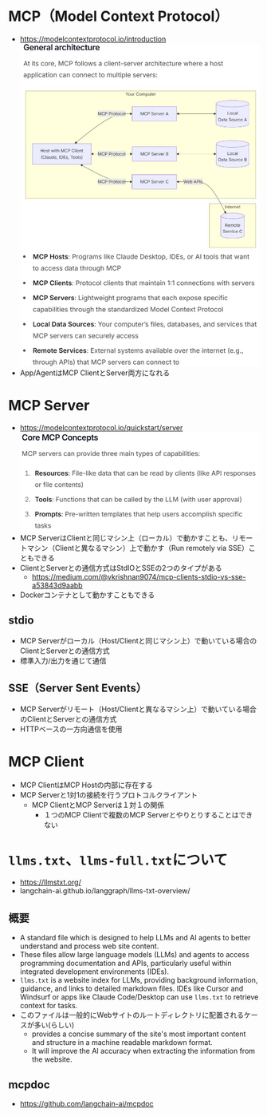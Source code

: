 # MCP（Model Context Protocol）
- https://modelcontextprotocol.io/introduction  
  ![](./image/mcp_arch_1.jpg)
  ![](./image/mcp_arch_2.jpg)
- App/AgentはMCP ClientとServer両方になれる

# MCP Server
- https://modelcontextprotocol.io/quickstart/server
![](./image/mcp_server_1.jpg)
- MCP ServerはClientと同じマシン上（ローカル）で動かすことも、リモートマシン（Clientと異なるマシン）上で動かす（Run remotely via SSE）こともできる
- ClientとServerとの通信方式はStdIOとSSEの2つのタイプがある
  - https://medium.com/@vkrishnan9074/mcp-clients-stdio-vs-sse-a53843d9aabb
- Dockerコンテナとして動かすこともできる

## stdio
- MCP Serverがローカル（Host/Clientと同じマシン上）で動いている場合のClientとServerとの通信方式
- 標準入力/出力を通じて通信

## SSE（Server Sent Events）
- MCP Serverがリモート（Host/Clientと異なるマシン上）で動いている場合のClientとServerとの通信方式
- HTTPベースの一方向通信を使用

# MCP Client
- MCP ClientはMCP Hostの内部に存在する
- MCP Serverと1対1の接続を行うプロトコルクライアント
  - MCP ClientとMCP Serverは１対１の関係
    - １つのMCP Clientで複数のMCP Serverとやりとりすることはできない

# `llms.txt`、`llms-full.txt`について
- https://llmstxt.org/
- langchain-ai.github.io/langgraph/llms-txt-overview/
## 概要
- A standard file which is designed to help LLMs and AI agents to better understand and process web site content.
- These files allow large language models (LLMs) and agents to access programming documentation and APIs, particularly useful within integrated development environments (IDEs).
- `llms.txt` is a website index for LLMs, providing background information, guidance, and links to detailed markdown files. IDEs like Cursor and Windsurf or apps like Claude Code/Desktop can use `llms.txt` to retrieve context for tasks.
- このファイルは一般的にWebサイトのルートディレクトリに配置されるケースが多い(らしい)
  - provides a concise summary of the site's most important content and structure in a machine readable markdown format.
  - It will improve the AI accuracy when extracting the information from the website.

## mcpdoc
- https://github.com/langchain-ai/mcpdoc
